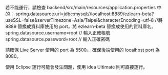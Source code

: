 若不能運行，請檢查 backend/src/main/resources/application.properties 中的：
spring.datasource.url=jdbc:mysql://localhost:8889/ezlearn-beta?useSSL=false&serverTimezone=Asia/Taipei&characterEncoding=utf-8 //將 8889 替換成資料庫使用的 port，將 ezlearn-beta 替換成使用的資料庫名。
spring.datasource.username=root // 輸入正確帳號
spring.datasource.password=root // 輸入正確密碼

請確保 Live Server 使用的 port 為 5500。
確保後端使用的 localhost port 為 8080。

使用 Eclipse 運行可能會發生問題，使用 idea Ultimate 則可直接運行。
